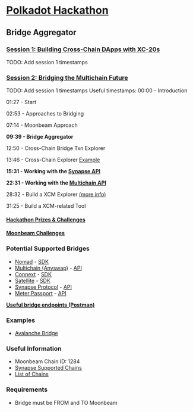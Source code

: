 # [Polkadot Hackathon](https://polkadot-na.devpost.com)

## Bridge Aggregator

### [Session 1: Building Cross-Chain DApps with XC-20s](https://www.crowdcast.io/e/polkadot-hackathon/1)

TODO: Add session 1 timestamps

### [Session 2: Bridging the Multichain Future](https://www.crowdcast.io/e/polkadot-hackathon)

TODO: Add session 1 timestamps
Useful timestamps:
00:00 - Introduction

01:27 - Start

02:53 - Approaches to Bridging

07:14 - Moonbeam Approach

**09:39 - Bridge Aggregator**

12:50 - Cross-Chain Bridge Txn Explorer

13:46 - Cross-Chain Explorer [Example](https://anyswap.net/)

**15:31 - Working with the [Synapse API](https://syn-api-x.herokuapp.com/apidoc)**

**22:31 - Working with the [Multichain API](https://github.com/anyswap/CrossChain-Bridge/wiki/Bridge-api-for-frontend)**

28:32 - Build a XCM Explorer [(more info)](https://www.crowdcast.io/e/polkadot-hackathon/1)

31:25 - Build a XCM-related Tool

#### [Hackathon Prizes & Challenges](https://angelhack.notion.site/Polkadot-Hackathon-North-America-Edition-Participants-Guide-0f6d16e7db4849a9a4902241f0d4a5cf#7760e9aa3f5f4c8f90869504db40c665)

#### [Moonbeam Challenges](https://angelhack.notion.site/Polkadot-Hackathon-North-America-Edition-Participants-Guide-0f6d16e7db4849a9a4902241f0d4a5cf#7760e9aa3f5f4c8f90869504db40c665)

### Potential Supported Bridges

- [Nomad](https://app.nomad.xyz/) - [SDK](https://docs.nomad.xyz/dev/sdk.html)
- [Multichain (Anyswap)](https://app.multichain.org/#/router) - [API](https://github.com/anyswap/CrossChain-Bridge/wiki/CrossChain-Bridge-API#restful-api-reference)
- [Connext](https://bridge.connext.network/?sendingChainId=1284) - [SDK](https://docs.connext.network/developers/sdk/sdk-quickstart)
- [Satellite](https://satellite.money/?source=moonbeam) - [SDK](https://docs.axelar.dev/dev/axelarjs-sdk/intro)
- [Synapse Protocol](https://synapseprotocol.com/) - [API](https://syn-api-x.herokuapp.com/apidoc/#api-_header)
- [Meter Passport](https://passport.meter.io/#/) - [API](https://github.com/meterio/meterify#web3-method-supported)

**[Useful bridge endpoints (Postman)](https://go.postman.co/workspace/Moonbeam-Bridge-Aggregator~68b21d5c-33c0-462c-a0a8-76f1cb33b699/collection/8082526-857baefb-97e3-46a8-bff9-b11cae311bf2)**

### Examples

- [Avalanche Bridge](https://bridge.avax.network/)

### Useful Information

- Moonbeam Chain ID: 1284
- [Synapse Supported Chains](https://github.com/synapsecns/sdk/blob/master/src/common/chainid.ts#L1)
- [List of Chains](https://chainlist.org/)

### Requirements

- Bridge must be FROM and TO Moonbeam
